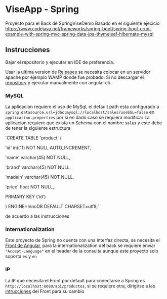 # ViseApp - Spring

Proyecto para el Back de SpringViseDemo
Basado en el siguiente ejecicio https://www.codejava.net/frameworks/spring-boot/spring-boot-crud-example-with-spring-mvc-spring-data-jpa-thymeleaf-hibernate-mysql

## Instrucciones

Bajar el repositorio y ejecutar en IDE de preferencia.

Usar la ultima version de [Releases](https://github.com/Alan-Horta/AngularViseDemo/releases/tag/test) se necesita colocar en un servidor apache por ejemplo WAMP donde fue probado.
Si no descargar el [repository](https://github.com/Alan-Horta/AngularViseDemo) y ejecutar manualmente con angular cli.

### MySQL

La aplicacion requiere el uso de MySql, el default path esta configurado a `spring.datasource.url=jdbc:mysql://localhost/sales?useSSL=false` en `application.properties` por si en dado caso se requiera modificar
La aplicacion requiere que exista un Schema con el nombre `sales` y este debe de tener la siguiente estructura 

`CREATE TABLE 'product' (

  'id' int(11) NOT NULL AUTO_INCREMENT,
  
  'name' varchar(45) NOT NULL,
  
  'brand' varchar(45) NOT NULL,
  
  'madein' varchar(45) NOT NULL,
  
  'price' float NOT NULL,
  
  PRIMARY KEY ('id')
  
) ENGINE=InnoDB DEFAULT CHARSET=utf8;`

de acuerdo a las instrucciones

### Internationalization

Este proyecto de Spring no cuenta con una interfaz directa, se necesita el [Front de Angular](https://github.com/Alan-Horta/AngularViseDemo/releases/tag/test), para la internationalization del back se requiere enviar `"Accept-Language"` en el header de la consulta aunque este proyecto solo soporta `es` y `en`

### IP

La IP que necesita el Front por default para conectarse a Spring es `http://localhost:8080/api/productos`, si se requiere otra, dirigirse a las [intrucciones](https://github.com/Alan-Horta/AngularViseDemo) del Front para su cambio

